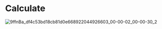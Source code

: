 # Calculate


![9ffnBa_df4c53bd18cb81d0e668922044926603_00-00-02_00-00-30_2](https://user-images.githubusercontent.com/43795927/176042747-e4ce01d0-92bd-4c36-94c7-22a2a668f504.gif)
